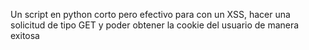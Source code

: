 Un script en python corto pero efectivo para con un XSS, hacer una solicitud de tipo GET y poder obtener la cookie del usuario de manera exitosa
